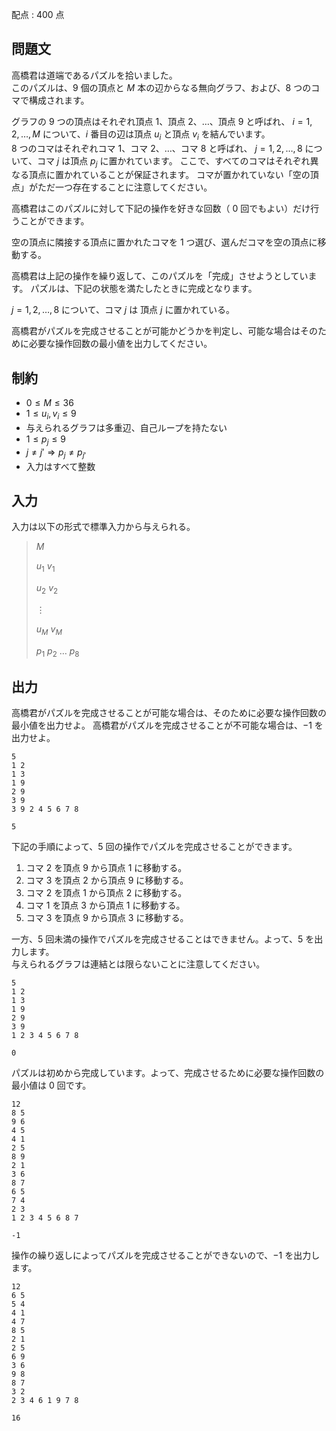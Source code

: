 配点 : $400$ 点

## 問題文

高橋君は道端であるパズルを拾いました。<br>
このパズルは、$9$ 個の頂点と $M$ 本の辺からなる無向グラフ、および、$8$ つのコマで構成されます。

グラフの $9$ つの頂点はそれぞれ頂点 $1$、頂点 $2$、$\ldots$、頂点 $9$ と呼ばれ、
$i = 1, 2, \ldots, M$ について、$i$ 番目の辺は頂点 $u_i$ と頂点 $v_i$ を結んでいます。<br>
$8$ つのコマはそれぞれコマ $1$、コマ $2$、$\ldots$、コマ $8$ と呼ばれ、
$j = 1, 2, \ldots, 8$ について、コマ $j$ は頂点 $p_j$ に置かれています。
ここで、すべてのコマはそれぞれ異なる頂点に置かれていることが保証されます。
コマが置かれていない「空の頂点」がただ一つ存在することに注意してください。

高橋君はこのパズルに対して下記の操作を好きな回数（ $0$ 回でもよい）だけ行うことができます。

空の頂点に隣接する頂点に置かれたコマを $1$ つ選び、選んだコマを空の頂点に移動する。

高橋君は上記の操作を繰り返して、このパズルを「完成」させようとしています。
パズルは、下記の状態を満たしたときに完成となります。

$j = 1, 2, \ldots, 8$ について、コマ $j$ は 頂点 $j$ に置かれている。

高橋君がパズルを完成させることが可能かどうかを判定し、可能な場合はそのために必要な操作回数の最小値を出力してください。

## 制約

- $0 \leq M \leq 36$
- $1 \leq u_i, v_i \leq 9$
- 与えられるグラフは多重辺、自己ループを持たない
- $1 \leq p_j \leq 9$
- $j \neq j' \Rightarrow p_j \neq p_{j'}$
- 入力はすべて整数

## 入力

入力は以下の形式で標準入力から与えられる。

> $M$
> 
> $u_1$ $v_1$
> 
> $u_2$ $v_2$
> 
> $\vdots$
> 
> $u_M$ $v_M$
> 
> $p_1$ $p_2$ $\ldots$ $p_8$

## 出力

高橋君がパズルを完成させることが可能な場合は、そのために必要な操作回数の最小値を出力せよ。
高橋君がパズルを完成させることが不可能な場合は、$-1$ を出力せよ。

```input1
5
1 2
1 3
1 9
2 9
3 9
3 9 2 4 5 6 7 8
```

```output1
5
```

下記の手順によって、$5$ 回の操作でパズルを完成させることができます。

1. コマ $2$ を頂点 $9$ から頂点 $1$ に移動する。
2. コマ $3$ を頂点 $2$ から頂点 $9$ に移動する。
3. コマ $2$ を頂点 $1$ から頂点 $2$ に移動する。
4. コマ $1$ を頂点 $3$ から頂点 $1$ に移動する。
5. コマ $3$ を頂点 $9$ から頂点 $3$ に移動する。

一方、$5$ 回未満の操作でパズルを完成させることはできません。よって、$5$ を出力します。<br>
与えられるグラフは連結とは限らないことに注意してください。

```input2
5
1 2
1 3
1 9
2 9
3 9
1 2 3 4 5 6 7 8
```

```output2
0
```

パズルは初めから完成しています。よって、完成させるために必要な操作回数の最小値は $0$ 回です。

```input3
12
8 5
9 6
4 5
4 1
2 5
8 9
2 1
3 6
8 7
6 5
7 4
2 3
1 2 3 4 5 6 8 7
```

```output3
-1
```

操作の繰り返しによってパズルを完成させることができないので、$-1$ を出力します。

```input4
12
6 5
5 4
4 1
4 7
8 5
2 1
2 5
6 9
3 6
9 8
8 7
3 2
2 3 4 6 1 9 7 8
```

```output4
16
```